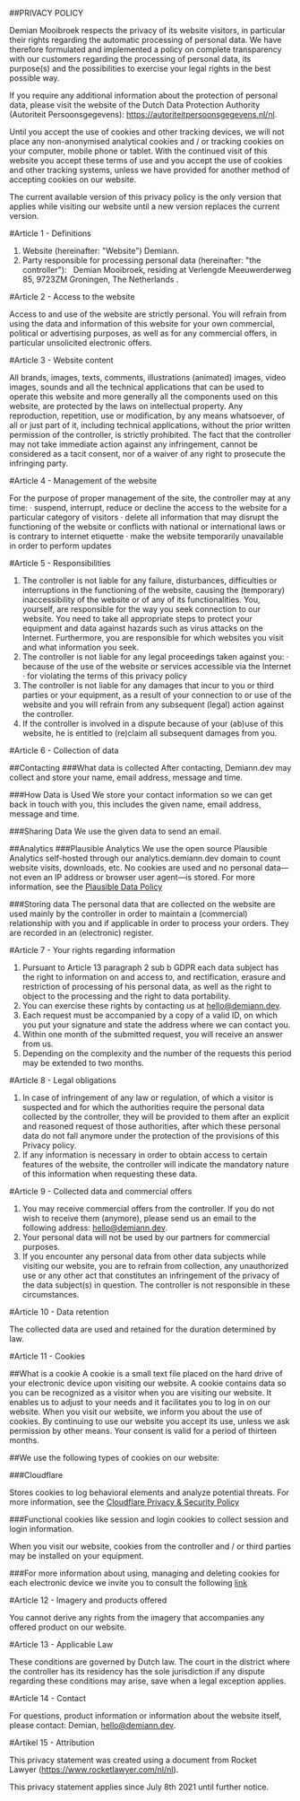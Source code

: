 ##PRIVACY POLICY

Demian Mooibroek respects the privacy of its website visitors, in particular their rights regarding the automatic processing of personal data. We have therefore formulated and implemented a policy on complete transparency with our customers regarding the processing of personal data, its purpose(s) and the possibilities to exercise your legal rights in the best possible way.

If you require any additional information about the protection of personal data, please visit the website of the Dutch Data Protection Authority (Autoriteit Persoonsgegevens): https://autoriteitpersoonsgegevens.nl/nl.

Until you accept the use of cookies and other tracking devices, we will not place any non-anonymised analytical cookies and / or tracking cookies on your computer, mobile phone or tablet.
With the continued visit of this website you accept these terms of use and you accept the use of cookies and other tracking systems, unless we have provided for another method of accepting cookies on our website.

The current available version of this privacy policy is the only version that applies while visiting our website until a new version replaces the current version.

#Article 1 - Definitions

1. Website (hereinafter: "Website") Demiann.
2. Party responsible for processing personal data (hereinafter: "the controller"):   Demian Mooibroek, residing at Verlengde Meeuwerderweg 85, 9723ZM Groningen, The Netherlands .

#Article 2 - Access to the website

Access to and use of the website are strictly personal. You will refrain from using the data and information of this website for your own commercial, political or advertising purposes, as well as for any commercial offers, in particular unsolicited electronic offers.

#Article 3 - Website content

All brands, images, texts, comments, illustrations (animated) images, video images, sounds and all the technical applications that can be used to operate this website and more generally all the components used on this website, are protected by the laws on intellectual property. Any reproduction, repetition, use or modification, by any means whatsoever, of all or just part of it, including technical applications, without the prior written permission of the controller, is strictly prohibited. The fact that the controller may not take immediate action against any infringement, cannot be considered as a tacit consent, nor of a waiver of any right to prosecute the infringing party.

#Article 4 - Management of the website

For the purpose of proper management of the site, the controller may at any time:
· suspend, interrupt, reduce or decline the access to the website for a particular category of visitors
· delete all information that may disrupt the functioning of the website or conflicts with national or international laws or is contrary to internet etiquette
· make the website temporarily unavailable in order to perform updates

#Article 5 - Responsibilities

1. The controller is not liable for any failure, disturbances, difficulties or interruptions in the functioning of the website, causing the (temporary) inaccessibility of the website or of any of its functionalities. You, yourself, are responsible for the way you seek connection to our website. You need to take all appropriate steps to protect your equipment and data against hazards such as virus attacks on the Internet. Furthermore, you are responsible for which websites you visit and what information you seek.
2. The controller is not liable for any legal proceedings taken against you:
   · because of the use of the website or services accessible via the Internet
   · for violating the terms of this privacy policy
3. The controller is not liable for any damages that incur to you or third parties or your equipment, as a result of your connection to or use of the website and you will refrain from any subsequent (legal) action against the controller.
4. If the controller is involved in a dispute because of your (ab)use of this website, he is entitled to (re)claim all subsequent damages from you.

#Article 6 - Collection of data

##Contacting
###What data is collected
After contacting, Demiann.dev may collect and store your name, email address, message and time.

###How Data is Used
We store your contact information so we can get back in touch with you, this includes the given name, email address, message and time.

###Sharing Data
We use the given data to send an email.

##Analytics
###Plausible Analytics
We use the open source Plausible Analytics self-hosted through our analytics.demiann.dev domain to count website visits, downloads, etc. No cookies are used and no personal data—not even an IP address or browser user agent—is stored. For more information, see the <a href="https://plausible.io/data-policy">Plausible Data Policy</a>

###Storing data
The personal data that are collected on the website are used mainly by the controller in order to maintain a (commercial) relationship with you and if applicable in order to process your orders. They are recorded in an (electronic) register.

#Article 7 - Your rights regarding information

1. Pursuant to Article 13 paragraph 2 sub b GDPR each data subject has the right to information on and access to, and rectification, erasure and restriction of processing of his personal data, as well as the right to object to the processing and the right to data portability.
2. You can exercise these rights by contacting us at hello@demiann.dev.
3. Each request must be accompanied by a copy of a valid ID, on which you put your signature and state the address where we can contact you.
4. Within one month of the submitted request, you will receive an answer from us.
5. Depending on the complexity and the number of the requests this period may be extended to two months.

#Article 8 - Legal obligations

1. In case of infringement of any law or regulation, of which a visitor is suspected and for which the authorities require the personal data collected by the controller, they will be provided to them after an explicit and reasoned request of those authorities, after which these personal data do not fall anymore under the protection of the provisions of this Privacy policy.
2. If any information is necessary in order to obtain access to certain features of the website, the controller will indicate the mandatory nature of this information when requesting these data.

#Article 9 - Collected data and commercial offers

1. You may receive commercial offers from the controller. If you do not wish to receive them (anymore), please send us an email to the following address: hello@demiann.dev.
2. Your personal data will not be used by our partners for commercial purposes.
3. If you encounter any personal data from other data subjects while visiting our website, you are to refrain from collection, any unauthorized use or any other act that constitutes an infringement of the privacy of the data subject(s) in question. The controller is not responsible in these circumstances.

#Article 10 - Data retention

The collected data are used and retained for the duration determined by law.

#Article 11 - Cookies

##What is a cookie
A cookie is a small text file placed on the hard drive of your electronic device upon visiting our website. A cookie contains data so you can be recognized as a visitor when you are visiting our website. It enables us to adjust to your needs and it facilitates you to log in on our website. When you visit our website, we inform you about the use of cookies. By continuing to use our website you accept its use, unless we ask permission by other means. Your consent is valid for a period of thirteen months.

##We use the following types of cookies on our website:

###Cloudflare

Stores cookies to log behavioral elements and analyze potential threats. For more information, see the <a href="https://www.cloudflare.com/privacypolicy/">Cloudflare Privacy & Security Policy</a>

###Functional cookies
like session and login cookies to collect session and login information.

When you visit our website, cookies from the controller and / or third parties may be installed on your equipment.

###For more information
about using, managing and deleting cookies for each electronic device
we invite you to consult the following <a href="https://autoriteitpersoonsgegevens.nl/nl/onderwerpen/internet-telefoon-tv-en-post/cookies#faq">link</a>

#Article 12 - Imagery and products offered

You cannot derive any rights from the imagery that accompanies any offered product on our website.

#Article 13 - Applicable Law

These conditions are governed by Dutch law. The court in the district where the controller has its residency has the sole jurisdiction if any dispute regarding these conditions may arise, save when a legal exception applies.

#Article 14 - Contact

For questions, product information or information about the website itself, please contact: Demian, hello@demiann.dev.

#Artikel 15 - Attribution

This privacy statement was created using a document from Rocket Lawyer (https://www.rocketlawyer.com/nl/nl).

This privacy statement applies since July 8th 2021 until further notice.
